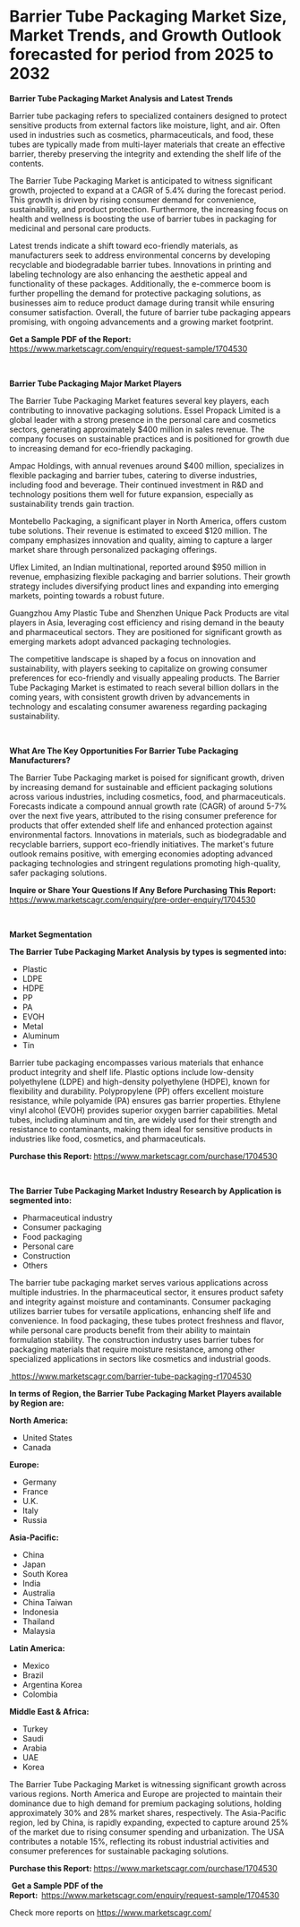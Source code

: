 <p><h1>Barrier Tube Packaging Market Size, Market Trends, and Growth Outlook forecasted for period from 2025 to 2032</h1></p><p><strong>Barrier Tube Packaging Market Analysis and Latest Trends</strong></p>
<p><p>Barrier tube packaging refers to specialized containers designed to protect sensitive products from external factors like moisture, light, and air. Often used in industries such as cosmetics, pharmaceuticals, and food, these tubes are typically made from multi-layer materials that create an effective barrier, thereby preserving the integrity and extending the shelf life of the contents.</p><p>The Barrier Tube Packaging Market is anticipated to witness significant growth, projected to expand at a CAGR of 5.4% during the forecast period. This growth is driven by rising consumer demand for convenience, sustainability, and product protection. Furthermore, the increasing focus on health and wellness is boosting the use of barrier tubes in packaging for medicinal and personal care products.</p><p>Latest trends indicate a shift toward eco-friendly materials, as manufacturers seek to address environmental concerns by developing recyclable and biodegradable barrier tubes. Innovations in printing and labeling technology are also enhancing the aesthetic appeal and functionality of these packages. Additionally, the e-commerce boom is further propelling the demand for protective packaging solutions, as businesses aim to reduce product damage during transit while ensuring consumer satisfaction. Overall, the future of barrier tube packaging appears promising, with ongoing advancements and a growing market footprint.</p></p>
<p><strong>Get a Sample PDF of the Report:&nbsp;</strong> <a href="https://www.marketscagr.com/enquiry/request-sample/1704530?utm_campaign=3501&utm_medium=2&utm_source=Github&utm_content=ia&utm_term=27032025&utm_id=barrier-tube-packaging">https://www.marketscagr.com/enquiry/request-sample/1704530</a></p>
<p>&nbsp;</p>
<p><strong>Barrier Tube Packaging Major Market Players</strong></p>
<p><p>The Barrier Tube Packaging Market features several key players, each contributing to innovative packaging solutions. Essel Propack Limited is a global leader with a strong presence in the personal care and cosmetics sectors, generating approximately $400 million in sales revenue. The company focuses on sustainable practices and is positioned for growth due to increasing demand for eco-friendly packaging.</p><p>Ampac Holdings, with annual revenues around $400 million, specializes in flexible packaging and barrier tubes, catering to diverse industries, including food and beverage. Their continued investment in R&D and technology positions them well for future expansion, especially as sustainability trends gain traction.</p><p>Montebello Packaging, a significant player in North America, offers custom tube solutions. Their revenue is estimated to exceed $120 million. The company emphasizes innovation and quality, aiming to capture a larger market share through personalized packaging offerings.</p><p>Uflex Limited, an Indian multinational, reported around $950 million in revenue, emphasizing flexible packaging and barrier solutions. Their growth strategy includes diversifying product lines and expanding into emerging markets, pointing towards a robust future.</p><p>Guangzhou Amy Plastic Tube and Shenzhen Unique Pack Products are vital players in Asia, leveraging cost efficiency and rising demand in the beauty and pharmaceutical sectors. They are positioned for significant growth as emerging markets adopt advanced packaging technologies.</p><p>The competitive landscape is shaped by a focus on innovation and sustainability, with players seeking to capitalize on growing consumer preferences for eco-friendly and visually appealing products. The Barrier Tube Packaging Market is estimated to reach several billion dollars in the coming years, with consistent growth driven by advancements in technology and escalating consumer awareness regarding packaging sustainability.</p></p>
<p>&nbsp;</p>
<p><strong>What Are The Key Opportunities For Barrier Tube Packaging Manufacturers?</strong></p>
<p><p>The Barrier Tube Packaging market is poised for significant growth, driven by increasing demand for sustainable and efficient packaging solutions across various industries, including cosmetics, food, and pharmaceuticals. Forecasts indicate a compound annual growth rate (CAGR) of around 5-7% over the next five years, attributed to the rising consumer preference for products that offer extended shelf life and enhanced protection against environmental factors. Innovations in materials, such as biodegradable and recyclable barriers, support eco-friendly initiatives. The market's future outlook remains positive, with emerging economies adopting advanced packaging technologies and stringent regulations promoting high-quality, safer packaging solutions.</p></p>
<p><strong>Inquire or Share Your Questions If Any Before Purchasing This Report:</strong> <a href="https://www.marketscagr.com/enquiry/pre-order-enquiry/1704530?utm_campaign=3501&utm_medium=2&utm_source=Github&utm_content=ia&utm_term=27032025&utm_id=barrier-tube-packaging">https://www.marketscagr.com/enquiry/pre-order-enquiry/1704530</a></p>
<p>&nbsp;</p>
<p><strong>Market Segmentation</strong></p>
<p><strong>The Barrier Tube Packaging Market Analysis by types is segmented into:</strong></p>
<p><ul><li>Plastic</li><li>LDPE</li><li>HDPE</li><li>PP</li><li>PA</li><li>EVOH</li><li>Metal</li><li>Aluminum</li><li>Tin</li></ul></p>
<p><p>Barrier tube packaging encompasses various materials that enhance product integrity and shelf life. Plastic options include low-density polyethylene (LDPE) and high-density polyethylene (HDPE), known for flexibility and durability. Polypropylene (PP) offers excellent moisture resistance, while polyamide (PA) ensures gas barrier properties. Ethylene vinyl alcohol (EVOH) provides superior oxygen barrier capabilities. Metal tubes, including aluminum and tin, are widely used for their strength and resistance to contaminants, making them ideal for sensitive products in industries like food, cosmetics, and pharmaceuticals.</p></p>
<p><strong>Purchase this Report:&nbsp;</strong><a href="https://www.marketscagr.com/purchase/1704530?utm_campaign=3501&utm_medium=2&utm_source=Github&utm_content=ia&utm_term=27032025&utm_id=barrier-tube-packaging">https://www.marketscagr.com/purchase/1704530</a></p>
<p>&nbsp;</p>
<p><strong>The Barrier Tube Packaging Market Industry Research by Application is segmented into:</strong></p>
<p><ul><li>Pharmaceutical industry</li><li>Consumer packaging</li><li>Food packaging</li><li>Personal care</li><li>Construction</li><li>Others</li></ul></p>
<p><p>The barrier tube packaging market serves various applications across multiple industries. In the pharmaceutical sector, it ensures product safety and integrity against moisture and contaminants. Consumer packaging utilizes barrier tubes for versatile applications, enhancing shelf life and convenience. In food packaging, these tubes protect freshness and flavor, while personal care products benefit from their ability to maintain formulation stability. The construction industry uses barrier tubes for packaging materials that require moisture resistance, among other specialized applications in sectors like cosmetics and industrial goods.</p></p>
<p><a href="https://www.marketscagr.com/barrier-tube-packaging-r1704530?utm_campaign=3501&utm_medium=2&utm_source=Github&utm_content=ia&utm_term=27032025&utm_id=barrier-tube-packaging">&nbsp;https://www.marketscagr.com/barrier-tube-packaging-r1704530</a></p>
<p><strong>In terms of Region, the Barrier Tube Packaging Market Players available by Region are:</strong></p>
<p>
    <p> <strong> North America: </strong>
        <ul>
            <li>United States</li>
            <li>Canada</li>
        </ul>
        </p> 
    <p> <strong> Europe: </strong>
        <ul>
            <li>Germany</li>
            <li>France</li>
            <li>U.K.</li>
            <li>Italy</li>
            <li>Russia</li>
        </ul>
        </p> 
    <p> <strong> Asia-Pacific: </strong>
        <ul>
            <li>China</li>
            <li>Japan</li>
            <li>South Korea</li>
            <li>India</li>
            <li>Australia</li>
            <li>China Taiwan</li>
            <li>Indonesia</li>
            <li>Thailand</li>
            <li>Malaysia</li>
        </ul>
        </p> 
    <p> <strong> Latin America: </strong>
        <ul>
            <li>Mexico</li>
            <li>Brazil</li>
            <li>Argentina Korea</li>
            <li>Colombia</li>
        </ul>
        </p> 
    <p> <strong> Middle East & Africa: </strong>
        <ul>
            <li>Turkey</li>
            <li>Saudi</li>
            <li>Arabia</li>
            <li>UAE</li>
            <li>Korea</li>
        </ul>
    </p>
    </p>
<p><p>The Barrier Tube Packaging Market is witnessing significant growth across various regions. North America and Europe are projected to maintain their dominance due to high demand for premium packaging solutions, holding approximately 30% and 28% market shares, respectively. The Asia-Pacific region, led by China, is rapidly expanding, expected to capture around 25% of the market due to rising consumer spending and urbanization. The USA contributes a notable 15%, reflecting its robust industrial activities and consumer preferences for sustainable packaging solutions.</p></p>
<p><strong>Purchase this Report: </strong><a href="https://www.marketscagr.com/purchase/1704530?utm_campaign=3501&utm_medium=2&utm_source=Github&utm_content=ia&utm_term=27032025&utm_id=barrier-tube-packaging">https://www.marketscagr.com/purchase/1704530</a></p>
<p>&nbsp;<strong>Get a Sample PDF of the Report:&nbsp;&nbsp;</strong><a href="https://www.marketscagr.com/enquiry/request-sample/1704530?utm_campaign=3501&utm_medium=2&utm_source=Github&utm_content=ia&utm_term=27032025&utm_id=barrier-tube-packaging">https://www.marketscagr.com/enquiry/request-sample/1704530</a></p>
<p><strong></strong></p>
<p>Check more reports on <a href="https://www.marketscagr.com/?utm_campaign=3501&utm_medium=2&utm_source=Github&utm_content=ia&utm_term=27032025&utm_id=barrier-tube-packaging">https://www.marketscagr.com/</a></p>